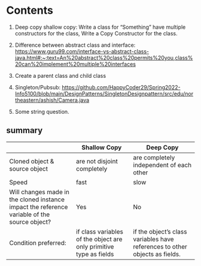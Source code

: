 # Contents
1. Deep copy shallow copy: 
Write a class for “Something” have multiple constructors for the class, Write a Copy Constructor for the class. 

2. Difference between abstract class and interface: 
https://www.guru99.com/interface-vs-abstract-class-java.html#:~:text=An%20abstract%20class%20permits%20you,class%20can%20implement%20multiple%20interfaces

3. Create a parent class and child class 

4. Singleton/Pubsub:
https://github.com/HappyCoder29/Spring2022-Info5100/blob/main/DesignPatterns/SingletonDesignpattern/src/edu/northeastern/ashish/Camera.java

5. Some string question.

## summary
| | Shallow Copy | Deep Copy |
| -| -- | -- |
| Cloned object & source object | are not disjoint completely | are completely independent of each other | 
| Speed | fast | slow |
| Will changes made in the cloned instance impact the reference variable of the source object? | Yes | No |
| Condition preferred:|  if class variables of the object are only primitive type as fields |  if the object’s class variables have references to other objects as fields. |
